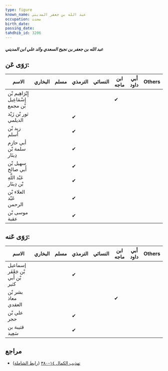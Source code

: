 ```yaml
---
type: figure
known_name: عبد الله بن جعفر المديني
occupation: محدث
birth_date:
passing_date:
tahdhib_id: 3206
---
```

##### عبد الله بن جعفر بن نجيح السعدي والد علي ابن المديني

## رَوَى عَن:
| الاسم                                | البخاري | مسلم | الترمذي | النسائي | ابن ماجه | أبي داود | Others |
| ------------------------------------ | ------- | ---- | ------- | ------- | -------- | -------- | ------ |
| إِبْرَاهِيم بْن إِسْمَاعِيل بْن مجمع |         |      |         |         | ✔        |          |        |
| ثور بْن زَيْد الديلمي                |         |      | ✔       |         |          |          |        |
| زيد بْن أسلم                         |         |      | ✔       |         |          |          |        |
| أبي حازم سلمة بْن دِينَار            |         |      | ✔       |         |          |          |        |
| سهيل بْن أَبي صالح                   |         |      | ✔       |         |          |          |        |
| عَبْد اللَّهِ بْن دِينَار            |         |      | ✔       |         |          |          |        |
| العلاء بْن عَبْد الرحمن              |         |      | ✔       |         |          |          |        |
| موسى بْن عقبة                        |         |      | ✔       |         |          |          |        |
## رَوَى عَنه:
| الاسم                             | البخاري | مسلم | الترمذي | النسائي | ابن ماجه | أبي داود | Others |
| --------------------------------- | ------- | ---- | ------- | ------- | -------- | -------- | ------ |
| إسماعيل بْن جَعْفَر بْن أَبي كثير |         |      | ✔       |         |          |          |        |
| بشر بْن معاذ العقدي               |         |      |         |         | ✔        |          |        |
| علي بْن حجر                       |         |      | ✔       |         |          |          |        |
| قتيبة بن سَعِيد                   |         |      | ✔       |         |          |          |        |
## مراجع
- [تهذيب الكمال ١٤-٣٨٠](obsidian://open?vault=Tahdhib-al-Kamal&file=Figures/٣٢٠٦-عبد%20الله%20بن%20جعفر%20بن%20نجيح%20السعدي%20والد%20علي%20ابن%20المديني) ([رابط الشاملة](https://shamela.ws/book/3722/7308))